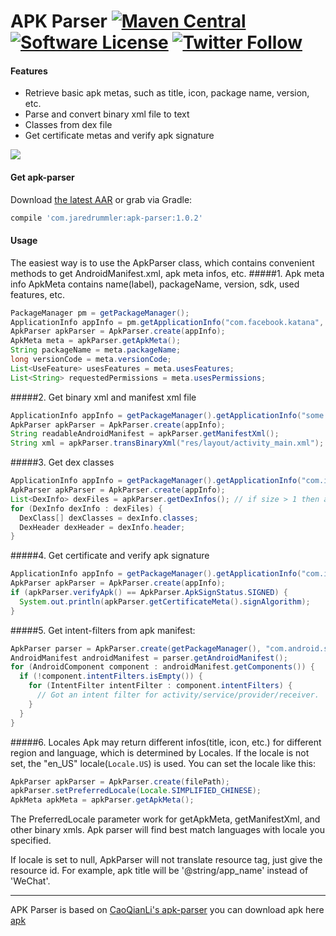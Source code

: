 # APK Parser [![Maven Central](https://maven-badges.herokuapp.com/maven-central/com.jaredrummler/apk-parser/badge.svg)](https://maven-badges.herokuapp.com/maven-central/com.jaredrummler/apk-parser) [![Software License](https://img.shields.io/badge/license-BSD%203%20Clause-blue.svg)](LICENSE.txt) [![Twitter Follow](https://img.shields.io/twitter/follow/jrummy16.svg?style=social)](https://twitter.com/jrummy16)

#### Features
* Retrieve basic apk metas, such as title, icon, package name, version, etc.
* Parse and convert binary xml file to text 
* Classes from dex file
* Get certificate metas and verify apk signature

![](sample/graphics/apk_parser_sample.png)

#### Get apk-parser
Download [the latest AAR](https://repo1.maven.org/maven2/com/jaredrummler/apk-parser/1.0.2/apk-parser-1.0.2.aar) or grab via Gradle:

```groovy
compile 'com.jaredrummler:apk-parser:1.0.2'
```

#### Usage
The easiest way is to use the ApkParser class, which contains convenient methods to get AndroidManifest.xml, apk meta infos, etc.
#####1. Apk meta info
ApkMeta contains name(label), packageName, version, sdk, used features, etc.
```java
PackageManager pm = getPackageManager();
ApplicationInfo appInfo = pm.getApplicationInfo("com.facebook.katana", 0);
ApkParser apkParser = ApkParser.create(appInfo);
ApkMeta meta = apkParser.getApkMeta();
String packageName = meta.packageName;
long versionCode = meta.versionCode;
List<UseFeature> usesFeatures = meta.usesFeatures;
List<String> requestedPermissions = meta.usesPermissions;
```
#####2. Get binary xml and manifest xml file
```java
ApplicationInfo appInfo = getPackageManager().getApplicationInfo("some.package.name", 0);
ApkParser apkParser = ApkParser.create(appInfo);
String readableAndroidManifest = apkParser.getManifestXml();
String xml = apkParser.transBinaryXml("res/layout/activity_main.xml");
```
#####3. Get dex classes
```java
ApplicationInfo appInfo = getPackageManager().getApplicationInfo("com.instagram.android", 0);
ApkParser apkParser = ApkParser.create(appInfo);
List<DexInfo> dexFiles = apkParser.getDexInfos(); // if size > 1 then app is using multidex
for (DexInfo dexInfo : dexFiles) {
  DexClass[] dexClasses = dexInfo.classes;
  DexHeader dexHeader = dexInfo.header;
}
```

#####4. Get certificate and verify apk signature
```java
ApplicationInfo appInfo = getPackageManager().getApplicationInfo("com.instagram.android", 0);
ApkParser apkParser = ApkParser.create(appInfo);
if (apkParser.verifyApk() == ApkParser.ApkSignStatus.SIGNED) {
  System.out.println(apkParser.getCertificateMeta().signAlgorithm);
}
```

#####5. Get intent-filters from apk manifest:
```java
ApkParser parser = ApkParser.create(getPackageManager(), "com.android.settings");
AndroidManifest androidManifest = parser.getAndroidManifest();
for (AndroidComponent component : androidManifest.getComponents()) {
  if (!component.intentFilters.isEmpty()) {
    for (IntentFilter intentFilter : component.intentFilters) {
      // Got an intent filter for activity/service/provider/receiver.
    }
  }
}
```

#####6. Locales
Apk may return different infos(title, icon, etc.) for different region and language, which is 
determined by Locales.
If the locale is not set, the "en_US" locale(<code>Locale.US</code>) is used. You can set the 
locale like this:
```java
ApkParser apkParser = ApkParser.create(filePath);
apkParser.setPreferredLocale(Locale.SIMPLIFIED_CHINESE);
ApkMeta apkMeta = apkParser.getApkMeta();
```
The PreferredLocale parameter work for getApkMeta, getManifestXml, and other binary xmls.
Apk parser will find best match languages with locale you specified.

If locale is set to null, ApkParser will not translate resource tag, just give the resource id.
For example, apk title will be '@string/app_name' instead of 'WeChat'.

___

APK Parser is based on [CaoQianLi's apk-parser](https://github.com/CaoQianLi/apk-parser)
you can download apk here [apk](https://github.com/weiyitai/APKParser/releases/download/v1.0/sample-debug.apk)
